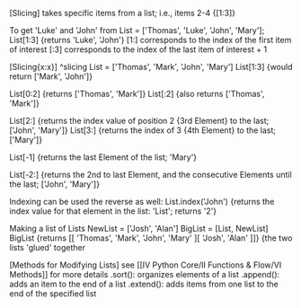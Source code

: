 [Slicing] takes specific items from a list; i.e., items 2-4 {[1:3]}

To get 'Luke' and 'John' from List = ['Thomas', 'Luke', 'John', 'Mary'];
	List[1:3] {returns 'Luke', 'John'}
	[1:] corresponds to the index of the first item of interest
	[:3] corresponds to the index of the last item of interest + 1

[Slicing{x:x}] ^slicing
List = ['Thomas', 'Mark', 'John', 'Mary']
List[1:3] {would return ['Mark', 'John']}

List[0:2] {returns ['Thomas', 'Mark']}
List[:2] {also returns ['Thomas', 'Mark']}

List[2:] {returns the index value of position 2 {3rd Element} to the last; ['John', 'Mary']}
List[3:] {returns the index of 3 {4th Element} to the last; ['Mary']}

List[-1] {returns the last Element of the list; 'Mary'}

List[-2:] {returns the 2nd to last Element, and the consecutive Elements until the last; ['John', 'Mary']}

Indexing can be used the reverse as well:
List.index('John') {returns the index value for that element in the list: 'List'; returns '2'}

Making a list of Lists
NewList = ['Josh', 'Alan']
BigList = [List, NewList]
BigList {returns [[ 'Thomas', 'Mark', 'John', 'Mary' ][ 'Josh', 'Alan' ]]} 
	{the two lists 'glued' together

[Methods for Modifying Lists]
see [[IV Python Core/II Functions & Flow/VI Methods]] for more details
	.sort(): organizes elements of a list
	.append(): adds an item to the end of a list
	.extend(): adds items from one list to the end of the specified list